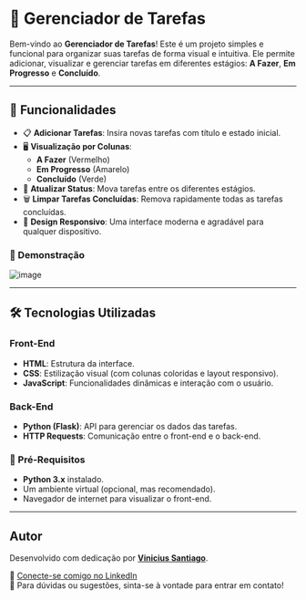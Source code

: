 # 📝 Gerenciador de Tarefas

Bem-vindo ao **Gerenciador de Tarefas**! Este é um projeto simples e funcional para organizar suas tarefas de forma visual e intuitiva. Ele permite adicionar, visualizar e gerenciar tarefas em diferentes estágios: **A Fazer**, **Em Progresso** e **Concluído**.

---

## 🌟 Funcionalidades

- 📋 **Adicionar Tarefas**: Insira novas tarefas com título e estado inicial.
- 🖥️ **Visualização por Colunas**:
  - **A Fazer** (Vermelho)
  - **Em Progresso** (Amarelo)
  - **Concluído** (Verde)
- 🔄 **Atualizar Status**: Mova tarefas entre os diferentes estágios.
- 🗑️ **Limpar Tarefas Concluídas**: Remova rapidamente todas as tarefas concluídas.
- 🎨 **Design Responsivo**: Uma interface moderna e agradável para qualquer dispositivo.

### 🎥 Demonstração

![image](https://github.com/user-attachments/assets/03344cea-7b81-437c-8be9-c7d573f40dbb)

---

## 🛠️ Tecnologias Utilizadas

### Front-End
- **HTML**: Estrutura da interface.
- **CSS**: Estilização visual (com colunas coloridas e layout responsivo).
- **JavaScript**: Funcionalidades dinâmicas e interação com o usuário.

### Back-End
- **Python (Flask)**: API para gerenciar os dados das tarefas.
- **HTTP Requests**: Comunicação entre o front-end e o back-end.

### 🚀 Pré-Requisitos
- **Python 3.x** instalado.
- Um ambiente virtual (opcional, mas recomendado).
- Navegador de internet para visualizar o front-end.

---

## Autor

Desenvolvido com dedicação por **[Vinicius Santiago](https://www.linkedin.com/in/vinicius-santiago01/)**.

💼 [Conecte-se comigo no LinkedIn](https://www.linkedin.com/in/vinicius-santiago01/)  
📧 Para dúvidas ou sugestões, sinta-se à vontade para entrar em contato!


